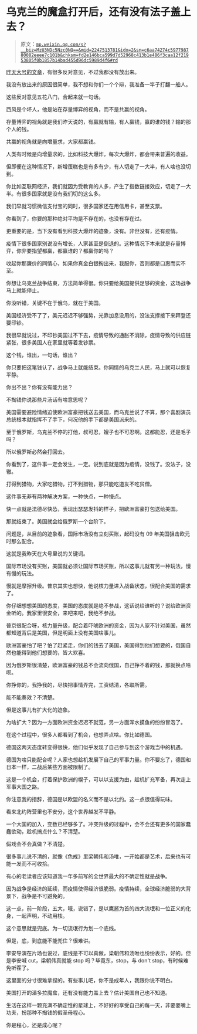 # 乌克兰的魔盒打开后，还有没有法子盖上去？

> 原文：[`mp.weixin.qq.com/s?__biz=MzU3NDc5Nzc0NQ==&mid=2247513781&idx=2&sn=c6aa74274c597798780082eeee7c101b&chksm=fd2e146bca599d7d52968c413b1e486f3caa12f21953805f0b1857b14bad455d96dc5989d4f6#rd`](http://mp.weixin.qq.com/s?__biz=MzU3NDc5Nzc0NQ==&mid=2247513781&idx=2&sn=c6aa74274c597798780082eeee7c101b&chksm=fd2e146bca599d7d52968c413b1e486f3caa12f21953805f0b1857b14bad455d96dc5989d4f6#rd)

[昨天大号的文章](http://mp.weixin.qq.com/s?__biz=MzU0MjYwNDU2Mw==&mid=2247504307&idx=1&sn=3fd54c1f0b229ef6f81d2585bc84efb9&chksm=fb1abdcfcc6d34d9d8fe8d0bd692f6d33b3c65fe4f5d78067c13e613eaac913a67e922ff114e&scene=21#wechat_redirect)，有很多反对意见，不过我都没有放出来。

我没有放出来的原因很简单，我不想和你们一个个辩，我准备一竿子打翻一船人。

这些反对意见五花八门，合起来就一句话。

西风是个坏人，他是站在存量博弈的视角，而不是共赢的视角。

存量博弈的视角就是我们昨天说的，有赢就有输，有人赢钱，赢的谁的钱？输的那个人的钱。

共赢的视角就是向增量求，大家都赢钱。

人类有时候是向增量求的，比如科技大爆炸，每次大爆炸，都会带来普遍的收益。

但即便在这种情况下，新增蛋糕也是有多有少，有人切走了一大半，有人啥也没切到。

你比如互联网经济，我们就因为受教育的人多，产生了指数链接效应，切走了一大半。有很多国家就是没有我们切的这么多。

我们早就习惯微信支付宝的同时，很多国家还在用信用卡，甚至支票。

你看到了，你要的那种绝对平均是不存在的，也没有存在过。

更重要的是，当下没有看到科技大爆炸的迹象，没有。非但没有，还有疫情。

疫情下很多国家别说没有增长，人家甚至是倒退的。这种情况下本来就是存量博弈，你非要指望都赢，都赢谁的？都赢你的吗？

收起你那廉价的同情心，如果你真金白银掏出来，我服你，否则都是口惠而实不至。

你想让乌克兰战争结束，方法简单得很。你只要给美国提供足够的资金，这场战争马上就能停止。

你没听错，关键不在于俄乌，就在于美国。

美国经济受不了了，美元迟迟不够强势，光靠加息没用的，没法支撑接下来拜登还要印钞。

我很早就说过，不印钞美国过不下去，疫情导致的通胀不消除，疫情导致的供应链紧张，很多美国人在家里就等着发钞票。

这个钱，谁出，一句话，谁出？

你只要把这笔钱认了，战争马上就能结束。你同情的乌克兰人民，马上就可以恢复平静。

你出不出？你有没有能力出？

不掏钱你说那些片汤话有啥意思呢？

美国需要避险情绪迫使欧洲富豪把钱送去美国，而乌克兰说了不算，那个喜剧演员总统根本就指挥不了手下，何况他的手下都是美国派来的。

至于俄罗斯，乌克兰不停的打他，叔可忍，嫂子也不可忍啊。这都能忍，还是毛子吗？

所以俄罗斯必然会打回去。

你看到了，这件事一定会发生，一定。说到底就是因为疫情，没钱了。没法子，没辙。

打得到猎物，大家吃猎物，打不到猎物，那只能吃道友不吃贫僧。

这件事无非有两种解决方案，一种快点，一种慢点。

快一点就是法德尽快怂，表现出瑟瑟发抖的样子，把欧洲富豪打包送给美国。

那就结束了。美国就会给俄罗斯一个台阶下。

问题是，从目前的迹象看，国际市场没有立刻买账，起码没有 09 年美国狙击欧元时那么配合。

这就是我昨天在大号里说的关键词。

国际市场没有买账，美国就必须让国际市场买账，所以这事儿就有另一种玩法，慢有慢的玩法。

慢就是摩擦升级。普京其实也想快，他说核力量进入战备状态，很配合美国的需求了。

你仔细想想美国的态度，美国的态度就是绝不参战，这话说给谁听的？说给欧洲资金听的。我家里很安全，来吧来吧，我绝不参战。

普京很配合呀，核力量升级，配合着吓唬欧洲的资金，因为人家不针对美国，虽然都知道背后是美国，但是明面上没有美国啥事儿。

欧洲富豪怕了吧？怕了赶紧走，你们的钱去了美国，美国得到他们想要的，俄国自然也能得到他们想要的，皆大欢喜。

因为俄罗斯很清楚，欧洲富豪的钱总不会流向俄国，自己挣不着的钱，那就换点啥呗。

你挣你的，我挣我的，尽快把事情弄完，工资结清，各取所需。

能不能奏效？不清楚。

但是这事儿有扩大化的迹象。

为啥扩大？因为一方面欧洲资金迟迟不就范，另一方面浑水摸鱼的纷纷冒泡了。

在这个过程中，很多人都看到了机会，也想弄点啥。你比如德国。

德国这两天态度转变得很快，他们似乎发现了自己参与到这个游戏当中的机遇。

德国为啥只能配合呢？人家也想趁机发展下自己的军事力量。你不要忘了，德国和日本一样，二战后某些方面被限制了。

这是一个机会，打着保护欧洲的幌子，可以以支援为由，趁机扩充军备，再次走上军事大国之路。

你注意我的措辞，德国是以欧盟的名义而不是以北约。这一点很值得玩味。

看来北约阵营里也不安分，这个世界越发不平静。

一个大国的加入，变数已经够多了。冲突升级的过程中，会不会还有更多的国家蠢蠢欲动，趁机搞点什么？不清楚。

假戏会不会真做？不清楚。

很多事儿说不清的，就像《色戒》里梁朝伟和汤唯，一开始都是艺术，后来也有可能一发而不可收拾。

有心的老读者应该知道我一年多前写的全世界最大的不确定性就是战争。

因为战争是经济的延续，而疫情使得经济很脆弱。疫情持续，全球经济脆弱的大背景下，战争是不可避免的。

这一点，前一阶段，五大，哦，说错了，是以鹰酱为首的四大流氓和一位正义的化身，一起声明，不动用核。

这个意思就是兜底。为一切流氓行为划一个底线。

但是，底，到底能不能兜住？很难讲。

李安导演在片场也说过，底线是不可以真做，梁朝伟和汤唯也纷纷表示，好的。但是李安喊 cut，梁朝伟真就能 stop 吗？毕竟东，stop，与 don't stop，有时候难免听茬了。

这里面的分寸很难拿捏的。有些事儿吧，你不是成年人，我跟你说不明白。

美国打开的潘多拉魔盒，还有没有能力盖上去？估计美国自己也不知道。

生活在这样一颗充满不确定性的星球上，不好好的享受自己的每一天，非要耍嘴上功夫，扮那种不掏钱的假圣母程心。

你是程心，还是成心呢？